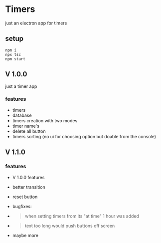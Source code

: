 # Timers

just an electron app for timers

## setup

```shell
npm i
npx tsc
npm start
```

## V 1.0.0

just a timer app

### features

- timers
- database
- timers creation with two modes
- timer name's
- delete all button
- timers sorting (no ui for choosing option but doable from the console)
  
## V 1.1.0

### features

- V 1.0.0 features
- better transition
- reset button
- bugfixes:

- > when setting timers from its "at time" 1 hour was added

- > text too long would push buttons off screen
- maybe more